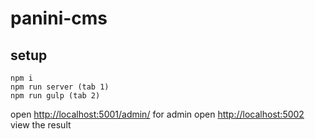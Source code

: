 # panini-cms

## setup

```shell
npm i
npm run server (tab 1)
npm run gulp (tab 2)
```

open [http://localhost:5001/admin/](http://localhost:5001/admin/) for admin
open [http://localhost:5002](http://localhost:5002) view the result

